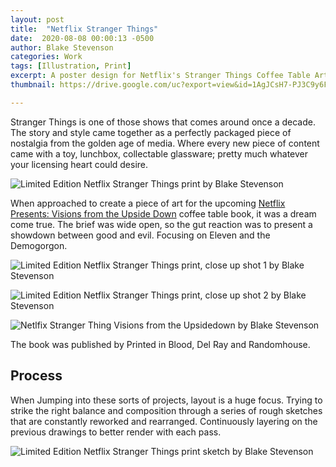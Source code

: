 ```yaml
---
layout: post
title:  "Netflix Stranger Things"
date:  2020-08-08 00:00:13 -0500
author: Blake Stevenson
categories: Work
tags: [Illustration, Print]
excerpt: A poster design for Netflix's Stranger Things Coffee Table Artbook
thumbnail: https://drive.google.com/uc?export=view&id=1AgJCsH7-PJ3C9y6FFqfKVLvDpYuk8MQZ 

---
```


Stranger Things is one of those shows that comes around once a decade. The story and style came together as a perfectly packaged piece of nostalgia from the golden age of media. Where every new piece of content came with a toy, lunchbox, collectable glassware; pretty much whatever your licensing heart could desire. 

![Limited Edition Netflix Stranger Things print by Blake Stevenson](https://drive.google.com/uc?export=view&id=1a0epXcpt3TvR5MyzsFbV03Qe8IaZRjiW)

When approached to create a piece of art for the upcoming [Netflix Presents: Visions from the Upside Down](https://strangerthings.fandom.com/wiki/Visions_from_the_Upside_Down:_Stranger_Things_Artbook#:~:text=Visions%20from%20the%20Upside%20Down%3A%20Stranger%20Things%20Artbook%20is%20an,released%20on%20October%2015%2C%202019.) coffee table book, it was a dream come true. The brief was wide open, so the gut reaction was to present a showdown between good and evil. Focusing on Eleven and the Demogorgon.

![Limited Edition Netflix Stranger Things print, close up shot 1 by Blake Stevenson](https://drive.google.com/uc?export=view&id=1SYgNDcxR1f0n6mqZ5sTb60WUaXd13Sgc)

![Limited Edition Netflix Stranger Things print, close up shot 2 by Blake Stevenson](https://drive.google.com/uc?export=view&id=1jwXbY3ZkDkNEAeHcPp3QVhrY8vrvatk-)

![Netlfix Stranger Thing Visions from the Upsidedown by Blake Stevenson](https://drive.google.com/uc?export=view&id=1wIvYacjmFh7PQMF2QmAS3ZbLyWl-l6cf)

The book was published by Printed in Blood, Del Ray and Randomhouse. 

## Process

When Jumping into these sorts of projects, layout is a huge focus. Trying to strike the right balance and composition through a series of rough sketches that are constantly reworked and rearranged. Continuously layering on the previous drawings to better render with each pass. 

![Limited Edition Netflix Stranger Things print sketch by Blake Stevenson](https://drive.google.com/uc?export=view&id=1SCI9tpd5BzCCrgBCag7VX0_VUbY6JmCr)



